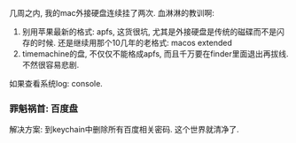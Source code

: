 几周之内, 我的mac外接硬盘连续挂了两次. 血淋淋的教训啊:

1. 别用苹果最新的格式: apfs, 这货很坑, 尤其是外接硬盘是传统的磁碟而不是闪存的时候. 还是继续用那个10几年的老格式: macos extended
2. timemachine的盘, 不仅仅不能格成apfs, 而且千万要在finder里面退出再拔线. 不然很容易悲剧.

如果查看系统log: console.

### 罪魁祸首: 百度盘

解决方案: 到keychain中删除所有百度相关密码. 这个世界就清净了.